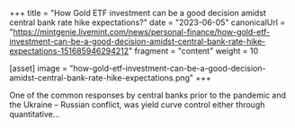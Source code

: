 +++
title = "How Gold ETF investment can be a good decision amidst central bank rate hike expectations?"
date = "2023-06-05"
canonicalUrl = "https://mintgenie.livemint.com/news/personal-finance/how-gold-etf-investment-can-be-a-good-decision-amidst-central-bank-rate-hike-expectations-151685946294212"
fragment = "content"
weight = 10

[asset]
    image = "how-gold-etf-investment-can-be-a-good-decision-amidst-central-bank-rate-hike-expectations.png"
+++

One of the common responses by central banks prior to the pandemic and the 
Ukraine – Russian conflict, was yield curve control either through 
quantitative...
